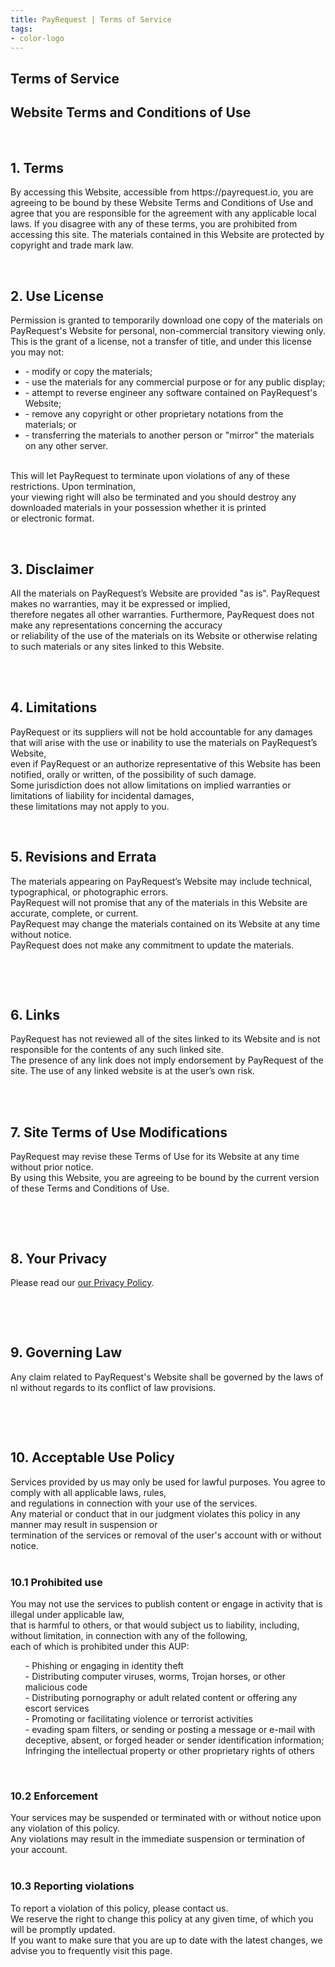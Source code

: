 ```yaml
---
title: PayRequest | Terms of Service
tags:
- color-logo
---
```


<!-- Done for the new website! -->

<!-- Breadcrumb Start -->
<section class="breadcrumb-area">
         <div class="breadcrumb-shape"></div>
         <div class="container">
            <div class="row">
               <div class="col-lg-12">
                  <div class="breadcrumb-inn">
                     <div class="section-title wow fadeInUp" data-wow-duration="1s" data-wow-delay="0.3s">
                       <h2>Terms of <span>Service</span></h2>
                     </div>
                  </div>
               </div>
            </div>
         </div>
</section>
 <!-- Breadcrumb End -->

<section class="about-page-section section_100">
         <div class="container">
            <div class="row">
               <div class="col-md-12 mx-auto text-center">

<h1>Website Terms and Conditions of Use</h1>
<br /> <h2>1. Terms</h2>
<p>By accessing this Website, accessible from https://payrequest.io, you are agreeing to be bound by these Website Terms and Conditions of   
Use and agree that you are responsible for the agreement with any applicable local laws.  
If you disagree with any of these terms, you are prohibited from accessing this site.   
The materials contained in this Website are protected by copyright and trade mark law.   
</p>

<br /> <h2>2. Use License</h2>
<p>Permission is granted to temporarily download one copy of the materials on PayRequest's Website for personal,  
non-commercial transitory viewing only. This is the grant of a license, not a transfer of title, and under this license you may not:  </p>

<ul>
    <li>- modify or copy the materials;</li>
    <li>- use the materials for any commercial purpose or for any public display;  </li>
    <li>- attempt to reverse engineer any software contained on PayRequest's Website;  </li> 
    <li>- remove any copyright or other proprietary notations from the materials; or</li>
    <li>- transferring the materials to another person or "mirror" the materials on any other server.</li> <br />
</ul>

<p>This will let PayRequest to terminate upon violations of any of these restrictions. Upon termination,  <br />
your viewing right will also be terminated and you should destroy any downloaded materials in your possession whether it is printed  <br />
or electronic format.</p>

<br /> <h2>3. Disclaimer</h2>
<p>All the materials on PayRequest’s Website are provided "as is". PayRequest makes no warranties, may it be expressed or implied,  <br />
therefore negates all other warranties. Furthermore, PayRequest does not make any representations concerning the accuracy  <br />
or reliability of the use of the materials on its Website or otherwise relating to such materials or any sites linked to this Website.</p>
<br />
<br /> <h2>4. Limitations</h2>
<p>PayRequest or its suppliers will not be hold accountable for any damages that will arise with the use or inability to use the materials on PayRequest’s Website,  <br />
even if PayRequest or an authorize representative of this Website has been notified, orally or written, of the possibility of such damage.  <br />
Some jurisdiction does not allow limitations on implied warranties or limitations of liability for incidental damages, <br />
these limitations may not apply to you.</p>

<br /> <h2>5. Revisions and Errata</h2>
<p>The materials appearing on PayRequest’s Website may include technical, typographical, or photographic errors. <br />
PayRequest will not promise that any of the materials in this Website are accurate, complete, or current. <br />
PayRequest may change the materials contained on its Website at any time without notice. <br />
PayRequest does not make any commitment to update the materials.</p>  <br />

<br /> <h2>6. Links</h2>
<p>PayRequest has not reviewed all of the sites linked to its Website and is not responsible for the contents of any such linked site. <br />
The presence of any link does not imply endorsement by PayRequest of the site. The use of any linked website is at the user’s own risk.</p>
<br />
<br /> <h2>7. Site Terms of Use Modifications</h2>
<p>PayRequest may revise these Terms of Use for its Website at any time without prior notice.  <br />
By using this Website, you are agreeing to be bound by the current version of these Terms and Conditions of Use.</p> <br />

<br /> <h2>8. Your Privacy</h2>
<p>Please read our <a href="https://payrequest.io/privacy">our Privacy Policy</a>.</p> <br />

<br /> <h2>9. Governing Law</h2>
<p>Any claim related to PayRequest's Website shall be governed by the laws of nl without regards to its conflict of law provisions.</p> <br />


<br /> <h2> 10. Acceptable Use Policy  </h2>
Services provided by us may only be used for lawful purposes. You agree to comply with all applicable laws, rules,  <br />
and regulations in connection with your use of the services.   <br />
Any material or conduct that in our judgment violates this policy in any manner may result in suspension or  <br />
termination of the services or removal of the user's account with or without notice. <br />
<br /> <h3> 10.1 Prohibited use </h3>
You may not use the services to publish content or engage in activity that is illegal under applicable law,  <br />
that is harmful to others, or that would subject us to liability, including, without limitation, in connection with any of the following,  <br />
each of which is prohibited under this AUP: <br />
<ul>
- Phishing or engaging in identity theft <br />
- Distributing computer viruses, worms, Trojan horses, or other malicious code <br />
- Distributing pornography or adult related content or offering any escort services <br />
- Promoting or facilitating violence or terrorist activities <br />
- evading spam filters, or sending or posting a message or e-mail with deceptive, absent, or forged header or sender identification information; <br />
Infringing the intellectual property or other proprietary rights of others <br />
</ul>
<br /> <h3> 10.2 Enforcement </h3>
Your services may be suspended or terminated with or without notice upon any violation of this policy. <br />
Any violations may result in the immediate suspension or termination of your account. <br />
<br /> <h3> 10.3 Reporting violations </h3>
To report a violation of this policy, please contact us. <br />
We reserve the right to change this policy at any given time, of which you will be promptly updated. <br />
If you want to make sure that you are up to date with the latest changes, we advise you to frequently visit this page. <br />




</div>
</div>    
</div>
</section>


